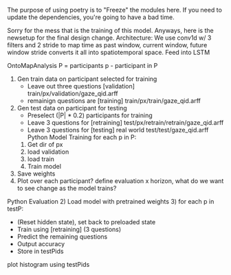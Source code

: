 The purpose of using poetry is to "Freeze" the modules here. If you need to update the dependencies, you're going to have a bad time.


Sorry for the mess that is the training of this model.
Anyways, here is the newsetup for the final design change.
Architecture:
We use conv1d w/ 3 filters and 2 stride to map time as past window, current window, future window
stride converts it all into spatiotemporal space. Feed into LSTM

OntoMapAnalysis
P = participants
p - participant in P
1) Gen train data on participant selected for training
   - Leave out three questions [validation] train/px/validation/gaze_qid.arff
   - remainign questions are [training] train/px/train/gaze_qid.arff
2) Gen test data on participant for testing
   - Preselect (|P| * 0.2) participants for training
   - Leave 3 questions for [retraining] test/px/retrain/retrain/gaze_qid.arff
   - Leave 3 questions for [testing] real world test/test/gaze_qid.arff
Python
Model Training
for each p in P:
   1) Get dir of px
   2) load validation
   3) load train
   4) Train model
5) Save weights
6) Plot over each participant? define evaluation x horizon, what do we want to see change 
as the model trains?

Python
Evaluation
2) Load model with pretrained weights
3) for each p in testP:
   * (Reset hidden state), set back to preloaded state 
   * Train using [retraining] (3 questions)
   * Predict the remaining questions
   * Output accuracy
   * Store in testPids

plot histogram using testPids